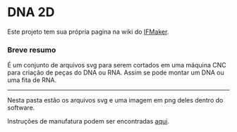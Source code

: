
DNA 2D
========

Este projeto tem sua própria pagina na wiki do [IFMaker](https://wiki.geati.camboriu.ifc.edu.br/index.php/Dna_2D).

### Breve resumo

É um conjunto de arquivos svg para serem cortados em uma máquina CNC para criação de peças do DNA ou RNA. Assim se pode montar um DNA ou uma fita de RNA.

---

Nesta pasta estão os arquivos svg e uma imagem em png deles dentro do software.

Instruções de manufatura podem ser encontradas [aqui](https://wiki.geati.camboriu.ifc.edu.br/index.php/Dna_2D#Fabricação).

